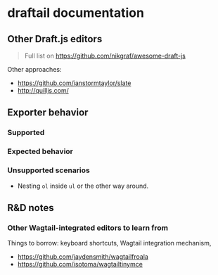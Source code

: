 draftail documentation
======================

## Other Draft.js editors

> Full list on https://github.com/nikgraf/awesome-draft-js

Other approaches:

- https://github.com/ianstormtaylor/slate
- http://quilljs.com/

## Exporter behavior

### Supported

### Expected behavior

### Unsupported scenarios

- Nesting `ol` inside `ul` or the other way around.

## R&D notes

### Other Wagtail-integrated editors to learn from

Things to borrow: keyboard shortcuts, Wagtail integration mechanism,

- https://github.com/jaydensmith/wagtailfroala
- https://github.com/isotoma/wagtailtinymce
